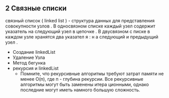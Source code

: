 
## 2 Связные списки

связный список ( linked list ) - структура данных для представления совокупности
узлов . В односвязном списке каждый узел содержит указатель на следующий узел
в цепочке . В двусвязном с писке в каждом узле хранятся два указател я :
н а следующий и предыдущий узел .

* Создание linkedList
* Удаление Узла
* Метод бегунка
* рекурсия и linkedList
    * Помните, что рекурсивные алгоритмы требуют затрат памяти не менее О(п), где
      п - глубина рекурсии. Все рекурсивные алгоритмы могут быть заменены итера­
      ционными, однако последние могут иметь намного большую сложность.
